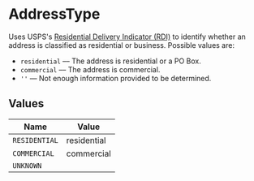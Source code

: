 # AddressType

Uses USPS's <a href="https://www.usps.com/nationalpremieraccounts/rdi.htm" target="_blank">Residential Delivery Indicator (RDI)</a> to identify
whether an address is classified as residential or
business. Possible values are:
* `residential` –– The address is residential or a PO Box.
* `commercial` –– The address is commercial.
* `''` –– Not enough information provided to be determined.



## Values

| Name          | Value         |
| ------------- | ------------- |
| `RESIDENTIAL` | residential   |
| `COMMERCIAL`  | commercial    |
| `UNKNOWN`     |               |